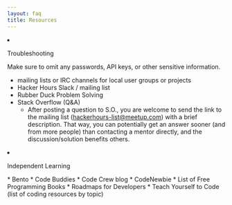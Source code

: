 ```yaml
---
layout: faq
title: Resources
---
```


<li class="w-2/5">
    <p class="text-lg font-medium leading-6 text-gray-900">
        Troubleshooting
    </p>
    <p class="mt-2">
        <p class="text-base leading-6 text-gray-500">
            Make sure to omit any passwords, API keys, or other sensitive information.

* mailing lists or IRC channels for local user groups or projects
* Hacker Hours Slack / mailing list
* Rubber Duck Problem Solving
* Stack Overflow (Q&A)
    *  After posting a question to S.O., you are welcome to send the link to the mailing list (hackerhours-list@meetup.com) with a brief description. That way, you can potentially get an answer sooner (and from more people) than contacting a mentor directly, and the discussion/solution benefits others.
        </p>
    </p>
</li>

<li class="w-2/5">
    <p class="text-lg font-medium leading-6 text-gray-900">
        Independent Learning
    </p>
    <p class="mt-2">
        <p class="text-base leading-6 text-gray-500">
* Bento
* Code Buddies
* Code Crew blog
* CodeNewbie
* List of Free Programming Books
* Roadmaps for Developers
* Teach Yourself to Code (list of coding resources by topic)
        </p>
    </p>
</li>
